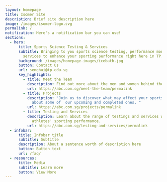 ```yaml
---
layout: homepage
title: Isomer Site
description: Brief site description here
image: /images/isomer-logo.svg
permalink: /
notification: Here's a notification bar you can use!
sections:
  - hero:
      title: Sports Science Testing & Services
      subtitle: Bringing to you sports science testing, performance monitoring and
        services to enhance your sporting performance right here in TP.
      background: /images/homepage-images/icebath.jpg
      button: Contact Us
      url: senghui@tp.edu.sg
      key_highlights:
        - title: Meet the Team
          description: Find out more about the men and women behind the scene.
          url: https://abc.com.sg/meet-the-team/permalink
        - title: Projects
          description: "Join us to discover what may affect your sports performance.  Read
            about some of  our upcoming and completed ones. "
          url: https://abc.com.sg/projects/permalink
        - title: Testing and Services
          description: Learn about the range of testings and services we do to support
            athletes' sporting performance.
          url: https://abc.com.sg/testing-and-services/permalink
  - infobar:
      title: Infobar title
      subtitle: Subtitle
      description: About a sentence worth of description here
      button: Button text
      url: /faq/
  - resources:
      title: Media
      subtitle: Learn more
      button: View More
---
```

